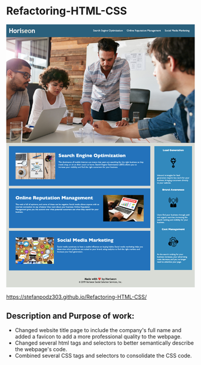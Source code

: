 # Refactoring-HTML-CSS

![screenshot of webpage](assets/images/refactor-screenshot.png) 

https://stefanpodz303.github.io/Refactoring-HTML-CSS/

## Description and Purpose of work:

- Changed website title page to include the company's full name and added a favicon to add a more professional quality to the webpage.
- Changed several html tags and selectors to better semantically describe the webpage's code. 
- Combined several CSS tags and selectors to consolidate the CSS code.


